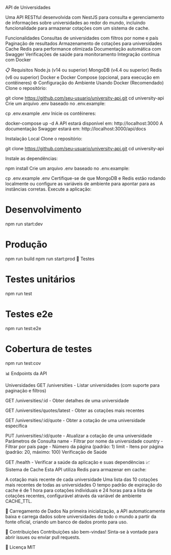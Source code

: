 API de Universidades

Uma API RESTful desenvolvida com NestJS para consulta e gerenciamento de informações sobre universidades ao redor do mundo, incluindo funcionalidade para armazenar cotações com um sistema de cache.

Funcionalidades
Consultas de universidades com filtros por nome e país
Paginação de resultados
Armazenamento de cotações para universidades
Cache Redis para performance otimizada
Documentação automática com Swagger
Verificações de saúde para monitoramento
Integração contínua com Docker

📋 Requisitos
Node.js (v14 ou superior)
MongoDB (v4.4 ou superior)
Redis (v6 ou superior)
Docker e Docker Compose (opcional, para execução em contêineres)
⚙️ Configuração do Ambiente
Usando Docker (Recomendado)
Clone o repositório:

   git clone https://github.com/seu-usuario/university-api.git
   cd university-api
Crie um arquivo .env baseado no .env.example:

   cp .env.example .env
Inicie os contêineres:

   docker-compose up -d
A API estará disponível em: http://localhost:3000
A documentação Swagger estará em: http://localhost:3000/api/docs

Instalação Local
Clone o repositório:

   git clone https://github.com/seu-usuario/university-api.git
   cd university-api

Instale as dependências:

   npm install
Crie um arquivo .env baseado no .env.example:

   cp .env.example .env
Certifique-se de que MongoDB e Redis estão rodando localmente ou configure as variáveis de ambiente para apontar para as instâncias corretas.
Execute a aplicação:

   # Desenvolvimento
   npm run start:dev
   
   # Produção
   npm run build
   npm run start:prod
🧪 Testes

# Testes unitários
npm run test

# Testes e2e
npm run test:e2e

# Cobertura de testes
npm run test:cov

📊 Endpoints da API

Universidades
GET /universities - Listar universidades (com suporte para paginação e filtros)

GET /universities/:id - Obter detalhes de uma universidade

GET /universities/quotes/latest - Obter as cotações mais recentes

GET /universities/:id/quote - Obter a cotação de uma universidade específica

PUT /universities/:id/quote - Atualizar a cotação de uma universidade
Parâmetros de Consulta
name - Filtrar por nome da universidade
country - Filtrar por país
page - Número da página (padrão: 1)
limit - Itens por página (padrão: 20, máximo: 100)
Verificação de Saúde

GET /health - Verificar a saúde da aplicação e suas dependências
📈 Sistema de Cache
Esta API utiliza Redis para armazenar em cache:

A cotação mais recente de cada universidade
Uma lista das 10 cotações mais recentes de todas as universidades
O tempo padrão de expiração do cache é de 1 hora para cotações individuais e 24 horas para a lista de cotações recentes, configurável através da variável de ambiente CACHE_TTL.

🔄 Carregamento de Dados
Na primeira inicialização, a API automaticamente baixa e carrega dados sobre universidades de todo o mundo a partir da fonte oficial, criando um banco de dados pronto para uso.

🤝 Contribuições
Contribuições são bem-vindas! Sinta-se à vontade para abrir issues ou enviar pull requests.

📜 Licença
MIT